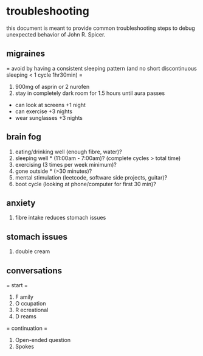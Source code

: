 # troubleshooting
this document is meant to provide common troubleshooting steps to debug
unexpected behavior of John R. Spicer.

## migraines
= avoid by having a consistent sleeping pattern (and no short discontinuous sleeping < 1 cycle 1hr30min) =

1. 900mg of asprin or 2 nurofen
2. stay in completely dark room for 1.5 hours until aura passes

- can look at screens   +1 night
- can exercise          +3 nights
- wear sunglasses       +3 nights

## brain fog
1. eating/drinking well     (enough fibre, water)?
2. sleeping well         *  (11:00am - 7:00am)? (complete cycles > total time)
3. exercising               (3 times per week minimum)?
4. gone outside          *  (>30 minutes)?
5. mental stimulation       (leetcode, software side projects, guitar)?
6. boot cycle               (looking at phone/computer for first 30 min)?

## anxiety
1. fibre intake reduces stomach issues

## stomach issues
1. double cream

## conversations
= start =
1. F amily
2. O ccupation
3. R ecreational
4. D reams

= continuation =
1. Open-ended question
2. Spokes
